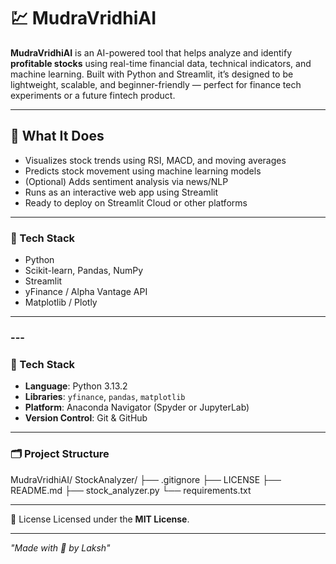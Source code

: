 # 💹 MudraVridhiAI

**MudraVridhiAI** is an AI-powered tool that helps analyze and identify **profitable stocks** using real-time financial data, technical indicators, and machine learning. Built with Python and Streamlit, it’s designed to be lightweight, scalable, and beginner-friendly — perfect for finance tech experiments or a future fintech product.

---

## 🚀 What It Does

- Visualizes stock trends using RSI, MACD, and moving averages  
- Predicts stock movement using machine learning models  
- (Optional) Adds sentiment analysis via news/NLP  
- Runs as an interactive web app using Streamlit  
- Ready to deploy on Streamlit Cloud or other platforms

---

### 🔧 Tech Stack

- Python
- Scikit-learn, Pandas, NumPy
- Streamlit
- yFinance / Alpha Vantage API
- Matplotlib / Plotly

---

### ---

### 🔧 Tech Stack

- **Language**: Python 3.13.2 
- **Libraries**: `yfinance`, `pandas`, `matplotlib`  
- **Platform**: Anaconda Navigator (Spyder or JupyterLab)  
- **Version Control**: Git & GitHub

---

### 🗂️ Project Structure

MudraVridhiAI/
StockAnalyzer/ 
├── .gitignore 
├── LICENSE 
├── README.md 
├── stock_analyzer.py 
└── requirements.txt

---

📄 License
Licensed under the **MIT License**.

---

*"Made with 🤍 by Laksh"*
